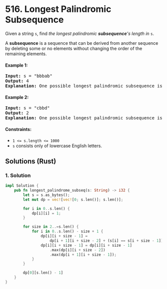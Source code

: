 # 516. Longest Palindromic Subsequence
Given a string `s`, find *the longest palindromic **subsequence**'s length in* `s`.

A **subsequence** is a sequence that can be derived from another sequence by deleting some or no elements without changing the order of the remaining elements.

#### Example 1:
<pre>
<strong>Input:</strong> s = "bbbab"
<strong>Output:</strong> 4
<strong>Explanation:</strong> One possible longest palindromic subsequence is "bbbb".
</pre>

#### Example 2:
<pre>
<strong>Input:</strong> s = "cbbd"
<strong>Output:</strong> 2
<strong>Explanation:</strong> One possible longest palindromic subsequence is "bb".
</pre>

#### Constraints:
* `1 <= s.length <= 1000`
* `s` consists only of lowercase English letters.

## Solutions (Rust)

### 1. Solution
```Rust
impl Solution {
    pub fn longest_palindrome_subseq(s: String) -> i32 {
        let s = s.as_bytes();
        let mut dp = vec![vec![0; s.len()]; s.len()];

        for i in 0..s.len() {
            dp[i][i] = 1;
        }

        for size in 2..=s.len() {
            for i in 0..s.len() - size + 1 {
                dp[i][i + size - 1] =
                    dp[i + 1][i + size - 2] + (s[i] == s[i + size - 1]) as i32 * 2;
                dp[i][i + size - 1] = dp[i][i + size - 1]
                    .max(dp[i][i + size - 2])
                    .max(dp[i + 1][i + size - 1]);
            }
        }

        dp[0][s.len() - 1]
    }
}
```
